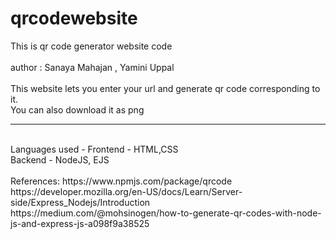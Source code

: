 # qrcodewebsite

This is qr code generator website code 
<br>
<br>
author : Sanaya Mahajan , Yamini Uppal
<br>
<br>
This website lets you enter your url and generate qr code corresponding to it. 
<br>
You can also download it as png 
<br>
<hr>
<br>
Languages used - 
Frontend - HTML,CSS
<br>
Backend - NodeJS, EJS
<br>
<br>
References:
https://www.npmjs.com/package/qrcode
<br>
https://developer.mozilla.org/en-US/docs/Learn/Server-side/Express_Nodejs/Introduction
<br>
https://medium.com/@mohsinogen/how-to-generate-qr-codes-with-node-js-and-express-js-a098f9a38525
